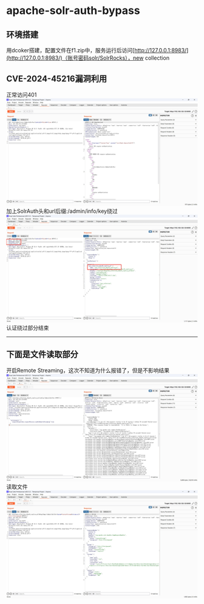 # apache-solr-auth-bypass
## 环境搭建
用dcoker搭建，配置文件在f1.zip中，服务运行后访问[http://127.0.0.1:8983/](http://127.0.0.1:8983/)（账号密码solr/SolrRocks），new collection

## CVE-2024-45216漏洞利用
正常访问401
![img01](./images/img01.png)
加上SolrAuth头和url后缀:/admin/info/key绕过
![img02](./images/img02.png)
认证绕过部分结束
___
## 下面是文件读取部分
开启Remote Streaming，这次不知道为什么报错了，但是不影响结果
![img03](./images/img03.png)
读取文件
![img04](./images/img04.png)
